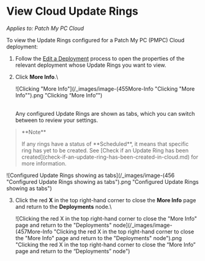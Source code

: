 # View Cloud Update Rings

_Applies to: Patch My PC Cloud_

To view the Update Rings configured for a Patch My PC (PMPC) Cloud deployment:

1. Follow the [Edit a Deployment](../manage-cloud-deployments/edit-a-cloud-deployment.md) process to open the properties of the relevant deployment whose Update Rings you want to view.
2.  Click **More Info**.\


    ![Clicking "More Info"](/_images/image-(455More-Info "Clicking \"More Info\"").png "Clicking “More Info”")

    \
    Any configured Update Rings are shown as tabs, which you can switch between to review your settings.

<blockquote class="wp-block-quote">
<p>**Note**</p>
<p>If any rings have a status of **Scheduled**, it means that specific ring has yet to be created. See [Check if an Update Ring has been created](check-if-an-update-ring-has-been-created-in-cloud.md) for more information.</p>
</blockquote>

![Configured Update Rings showing as tabs](/_images/image-(456 "Configured Update Rings showing as tabs").png "Configured Update Rings showing as tabs")

3.  Click the red **X** in the top right-hand corner to close the **More Info** page and return to the **Deployments** node.\


    ![Clicking the red X  in the top right-hand corner to close the "More Info" page and return to the "Deployments" node](/_images/image-(457More-Info "Clicking the red X  in the top right-hand corner to close the \"More Info\" page and return to the \"Deployments\" node").png "Clicking the red X  in the top right-hand corner to close the “More Info” page and return to the “Deployments” node")